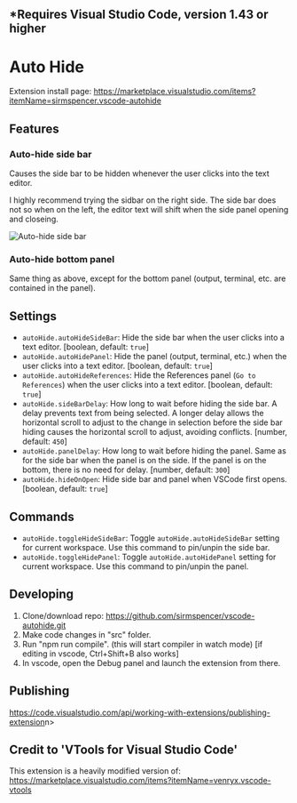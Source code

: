 ## *Requires Visual Studio Code, version 1.43 or higher

# Auto Hide

Extension install page: <https://marketplace.visualstudio.com/items?itemName=sirmspencer.vscode-autohide>

## Features

### Auto-hide side bar

Causes the side bar to be hidden whenever the user clicks into the text editor.

I highly recommend trying the sidbar on the right side.  The side bar does not so when on the left, the editor text will shift when the side panel opening and closeing.

![Auto-hide side bar](Images/Features/AutoHideSideBar.gif)

### Auto-hide bottom panel

Same thing as above, except for the bottom panel (output, terminal, etc. are contained in the panel).

## Settings

* `autoHide.autoHideSideBar`: Hide the side bar when the user clicks into a text editor. [boolean, default: `true`]
* `autoHide.autoHidePanel`: Hide the panel (output, terminal, etc.) when the user clicks into a text editor. [boolean, default: `true`]
* `autoHide.autoHideReferences`: Hide the References panel (`Go to References`) when the user clicks into a text editor. [boolean, default: `true`]
* `autoHide.sideBarDelay`: How long to wait before hiding the side bar. A delay prevents text from being selected. A longer delay allows the horizontal scroll to adjust to the change in selection before the side bar hiding causes the horizontal scroll to adjust, avoiding conflicts. [number, default: `450`]
* `autoHide.panelDelay`: How long to wait before hiding the panel. Same as for the side bar when the panel is on the side.  If the panel is on the bottom, there is no need for delay. [number, default: `300`]
* `autoHide.hideOnOpen`: Hide side bar and panel when VSCode first opens. [boolean, default: `true`]

## Commands

* `autoHide.toggleHideSideBar`: Toggle `autoHide.autoHideSideBar` setting for current workspace. Use this command to pin/unpin the side bar.
* `autoHide.toggleHidePanel`: Toggle `autoHide.autoHidePanel` setting for current workspace. Use this command to pin/unpin the panel.

## Developing

1) Clone/download repo: <https://github.com/sirmspencer/vscode-autohide.git>
2) Make code changes in "src" folder.
3) Run "npm run compile". (this will start compiler in watch mode) [if editing in vscode, Ctrl+Shift+B also works]
4) In vscode, open the Debug panel and launch the extension from there.

## Publishing

<https://code.visualstudio.com/api/working-with-extensions/publishing-extension>n>

## Credit to 'VTools for Visual Studio Code'

This extension is a heavily modified version of:
<https://marketplace.visualstudio.com/items?itemName=venryx.vscode-vtools>
